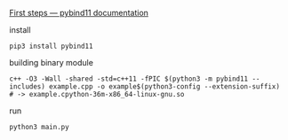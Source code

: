 [First steps — pybind11 documentation](https://pybind11.readthedocs.io/en/stable/basics.html#compiling-the-test-cases)

install
```shell
pip3 install pybind11
```

building binary module
```shell
c++ -O3 -Wall -shared -std=c++11 -fPIC $(python3 -m pybind11 --includes) example.cpp -o example$(python3-config --extension-suffix)
# -> example.cpython-36m-x86_64-linux-gnu.so
```

run
```shell
python3 main.py
```

